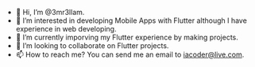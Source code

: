 - 👋 Hi, I’m @3mr3llam.
- 👀 I’m interested in developing Mobile Apps with Flutter although I have experience in web developing.
- 🌱 I’m currently imporving my Flutter experience by making projects.
- 💞️ I’m looking to collaborate on Flutter projects.
- 📫 How to reach me? You can send me an email to iacoder@live.com.

<!---
3mr3llam/3mr3llam is a ✨ special ✨ repository because its `README.md` (this file) appears on your GitHub profile.
You can click the Preview link to take a look at your changes.
--->
